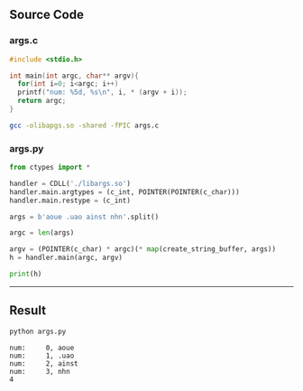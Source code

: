 ## Source Code

### args.c

```c
#include <stdio.h>

int main(int argc, char** argv){
  for(int i=0; i<argc; i++)
  printf("num: %5d, %s\n", i, * (argv + i));
  return argc;
}
```

```bash
gcc -olibapgs.so -shared -fPIC args.c
```

### args.py

```python
from ctypes import *

handler = CDLL('./libargs.so')
handler.main.argtypes = (c_int, POINTER(POINTER(c_char)))
handler.main.restype = (c_int)

args = b'aoue .uao ainst nhn'.split()

argc = len(args)

argv = (POINTER(c_char) * argc)(* map(create_string_buffer, args))
h = handler.main(argc, argv)

print(h)
```

---

## Result

```bash
python args.py
```



```
num:     0, aoue
num:     1, .uao
num:     2, ainst
num:     3, nhn
4
```


